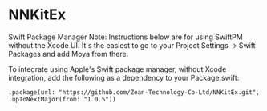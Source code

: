 # NNKitEx
Swift Package Manager
Note: Instructions below are for using SwiftPM without the Xcode UI. It's the easiest to go to your Project Settings -> Swift Packages and add Moya from there.

To integrate using Apple's Swift package manager, without Xcode integration, add the following as a dependency to your Package.swift:

```
.package(url: "https://github.com/Zean-Technology-Co-Ltd/NNKitEx.git", .upToNextMajor(from: "1.0.5"))
```


